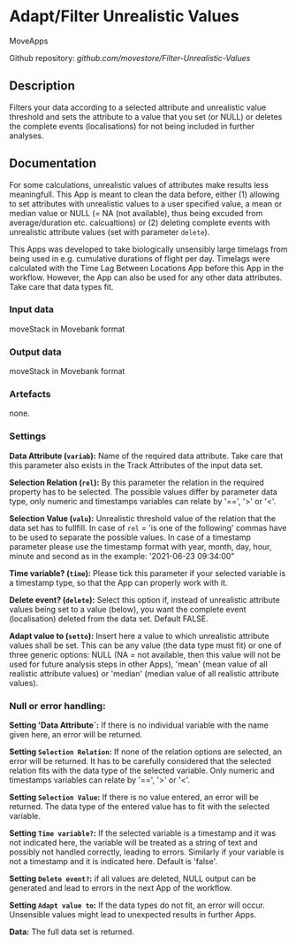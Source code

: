 # Adapt/Filter Unrealistic Values

MoveApps

Github repository: *github.com/movestore/Filter-Unrealistic-Values*

## Description
Filters your data according to a selected attribute and unrealistic value threshold and sets the attribute to a value that you set (or NULL) or deletes the complete events (localisations) for not being included in further analyses.

## Documentation
For some calculations, unrealistic values of attributes make results less meaningfull. This App is meant to clean the data before, either (1) allowing to set attributes with unrealistic values to a user specified value, a mean or median value or NULL (= NA (not available), thus being excuded from average/duration etc. calcualtions) or (2) deleting complete events with unrealistic attribute values (set with parameter `delete`).

This Apps was developed to take biologically unsensibly large timelags from being used in e.g. cumulative durations of flight per day. Timelags were calculated with the Time Lag Between Locations App before this App in the workflow. However, the App can also be used for any other data attributes. Take care that data types fit.

### Input data
moveStack in Movebank format

### Output data
moveStack in Movebank format

### Artefacts
none.

### Settings
**Data Attribute (`variab`):** Name of the required data attribute. Take care that this parameter also exists in the Track Attributes of the input data set.

**Selection Relation (`rel`):** By this parameter the relation in the required property has to be selected. The possible values differ by parameter data type, only numeric and timestamps variables can relate by '==', '>' or '<'.

**Selection Value (`valu`):** Unrealistic threshold value of the relation that the data set has to fullfill. In case of `rel` = 'is one of the following' commas have to be used to separate the possible values. In case of a timestamp parameter please use the timestamp format with year, month, day, hour, minute and second as in the example: '2021-06-23 09:34:00"

**Time variable? (`time`):** Please tick this parameter if your selected variable is a timestamp type, so that the App can properly work with it.

**Delete event? (`delete`):** Select this option if, instead of unrealistic attribute values being set to a value (below), you want the complete event (localisation) deleted from the data set. Default FALSE.

**Adapt value to (`setto`):** Insert here a value to which unrealistic attribute values shall be set. This can be any value (the data type must fit) or one of three generic options: NULL (NA = not available, then this value will not be used for future analysis steps in other Apps), 'mean' (mean value of all realistic attribute values) or 'median' (median value of all realistic attribute values).

### Null or error handling:
**Setting 'Data Attribute`:** If there is no individual variable with the name given here, an error will be returned.

**Setting `Selection Relation`:** If none of the relation options are selected, an error will be returned. It has to be carefully considered that the selected relation fits with the data type of the selected variable. Only numeric and timestamps variables can relate by '==', '>' or '<'.

**Setting `Selection Value`:** If there is no value entered, an error will be returned. The data type of the entered value has to fit with the selected variable.

**Setting `Time variable?`:** If the selected variable is a timestamp and it was not indicated here, the variable will be treated as a string of text and possibly not handled correctly, leading to errors. Similarly if your variable is not a timestamp and it is indicated here. Default is 'false'.

**Setting `Delete event?`:** if all values are deleted, NULL output can be generated and lead to errors in the next App of the workflow.

**Setting `Adapt value to`:** If the data types do not fit, an error will occur. Unsensible values might lead to unexpected results in further Apps.

**Data:** The full data set is returned.

